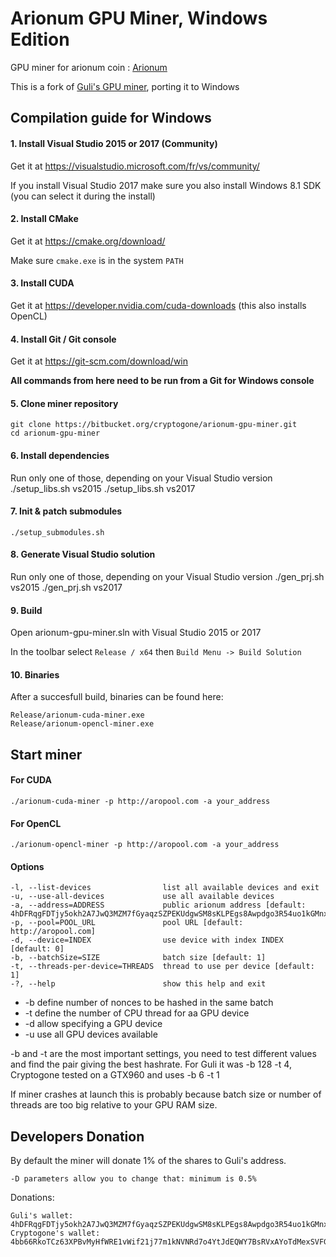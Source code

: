 
# Arionum GPU Miner, Windows Edition #
GPU miner for arionum coin : [Arionum](https://www.arionum.com/)

This is a fork of [Guli's GPU miner](https://bitbucket.org/guli13/arionum-gpu-miner/src), porting it to Windows

## Compilation guide for Windows
#### 1. Install Visual Studio 2015 or 2017 (Community)
Get it at https://visualstudio.microsoft.com/fr/vs/community/

If you install Visual Studio 2017 make sure you also install Windows 8.1 SDK (you can select it during the install)

#### 2. Install CMake
Get it at https://cmake.org/download/

Make sure ```cmake.exe``` is in the system ```PATH```

#### 3. Install CUDA
Get it at https://developer.nvidia.com/cuda-downloads (this also installs OpenCL)

#### 4. Install Git / Git console
Get it at https://git-scm.com/download/win

**All commands from here need to be run from a Git for Windows console**

#### 5. Clone miner repository
    git clone https://bitbucket.org/cryptogone/arionum-gpu-miner.git
    cd arionum-gpu-miner
	
#### 6. Install dependencies 
Run only one of those, depending on your Visual Studio version
    ./setup_libs.sh vs2015
    ./setup_libs.sh vs2017
	
#### 7. Init & patch submodules
    ./setup_submodules.sh
	
#### 8. Generate Visual Studio solution
Run only one of those, depending on your Visual Studio version
    ./gen_prj.sh vs2015
    ./gen_prj.sh vs2017
	
#### 9. Build
Open arionum-gpu-miner.sln with Visual Studio 2015 or 2017 

In the toolbar select ```Release / x64``` then ```Build Menu -> Build Solution```

#### 10. Binaries 
After a succesfull build, binaries can be found here:

    Release/arionum-cuda-miner.exe
    Release/arionum-opencl-miner.exe

## Start miner

#### For CUDA

    ./arionum-cuda-miner -p http://aropool.com -a your_address

#### For OpenCL

    ./arionum-opencl-miner -p http://aropool.com -a your_address
    
#### Options

    -l, --list-devices                list all available devices and exit
    -u, --use-all-devices             use all available devices
    -a, --address=ADDRESS             public arionum address [default: 4hDFRqgFDTjy5okh2A7JwQ3MZM7fGyaqzSZPEKUdgwSM8sKLPEgs8Awpdgo3R54uo1kGMnxujQQpF94qV6SxEjRL]
    -p, --pool=POOL_URL               pool URL [default: http://aropool.com]
    -d, --device=INDEX                use device with index INDEX [default: 0]
    -b, --batchSize=SIZE              batch size [default: 1]
    -t, --threads-per-device=THREADS  thread to use per device [default: 1]
    -?, --help                        show this help and exit

* -b define number of nonces to be hashed in the same batch
* -t define the number of CPU thread for aa GPU device
* -d allow specifying a GPU device
* -u use all GPU devices available

-b and -t are the most important settings, you need to test different values and find the pair giving the best hashrate.
For Guli it was -b 128 -t 4, Cryptogone tested on a GTX960 and uses -b 6 -t 1

If miner crashes at launch this is probably because batch size or number of threads are too big relative to your GPU RAM size.

## Developers Donation

By default the miner will donate 1% of the shares to Guli's address.

    -D parameters allow you to change that: minimum is 0.5%

Donations:

    Guli's wallet: 4hDFRqgFDTjy5okh2A7JwQ3MZM7fGyaqzSZPEKUdgwSM8sKLPEgs8Awpdgo3R54uo1kGMnxujQQpF94qV6SxEjRL
    Cryptogone's wallet: 4bb66RkoTCz63XPBvMyHfWRE1vWif21j77m1kNVNRd7o4YtJdEQWY7BsRVxAYoTdMexSVFGFaekrc3UATTSERwmQ 
